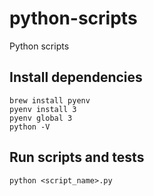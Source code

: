 # python-scripts
Python scripts


## Install dependencies
```
brew install pyenv
pyenv install 3
pyenv global 3
python -V
```

## Run scripts and tests
```
python <script_name>.py
```
